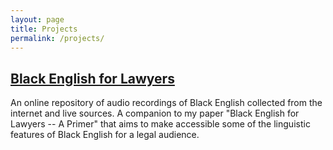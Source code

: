 ```yaml
---
layout: page 
title: Projects
permalink: /projects/
---
```


## [Black English for Lawyers](/projects/black-english/)

<p>
  An online repository of audio recordings of Black English collected from the internet and live sources. A companion to my paper "Black English for Lawyers -- A Primer" that aims to make accessible some of the linguistic features of Black English for a legal audience.
</p>


